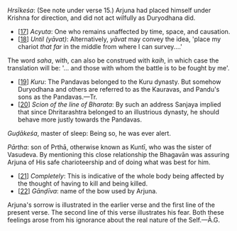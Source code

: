 *Hrsīkeśa*: (See note under verse 15.) Arjuna had placed himself under Krishna for direction, and did not act wilfully as Duryodhana did.

- [[17](#page--1-0)] *Acyuta*: One who remains unaffected by time, space, and causation.
- [[18](#page--1-1)] *Until (yāvat)*: Alternatively, *yāvat* may convey the idea, 'place my chariot *that far* in the middle from where I can survey.…'

The word *saha*, with, can also be construed with *kaih*, in which case the translation will be: '… and those with whom the battle is to be fought by me'.

- [[19](#page--1-2)] *Kuru*: The Pandavas belonged to the Kuru dynasty. But somehow Duryodhana and others are referred to as the Kauravas, and Pandu's sons as the Pandavas.—Tr.
- [[20](#page--1-3)] *Scion of the line of Bharata*: By such an address Sanjaya implied that since Dhritarashtra belonged to an illustrious dynasty, he should behave more justly towards the Pandavas.

*Guḍākeśa*, master of sleep: Being so, he was ever alert.

*Pārtha*: son of Prthā, otherwise known as Kuntī, who was the sister of Vasudeva. By mentioning this close relationship the Bhagavān was assuring Arjuna of His safe charioteership and of doing what was best for him.

- [[21](#page--1-4)] *Completely*: This is indicative of the whole body being affected by the thought of having to kill and being killed.
- [[22](#page--1-5)] *Gānḍīva*: name of the bow used by Arjuna.

Arjuna's sorrow is illustrated in the earlier verse and the first line of the present verse. The second line of this verse illustrates his fear. Both these feelings arose from his ignorance about the real nature of the Self.—Ā.G.